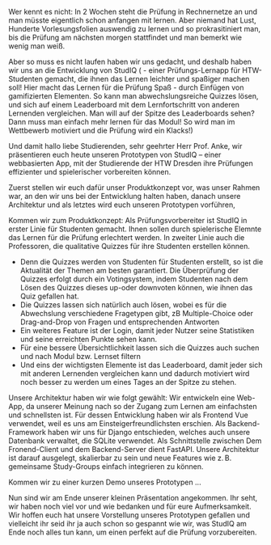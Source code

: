 Wer kennt es nicht: In 2 Wochen steht die Prüfung in Rechnernetze an und man müsste eigentlich schon anfangen mit lernen. Aber niemand hat Lust, Hunderte Vorlesungsfolien auswendig zu lernen und so prokrasitiniert man, bis die Prüfung am nächsten morgen stattfindet und man bemerkt wie wenig man weiß.

Aber so muss es nicht laufen haben wir uns gedacht, und deshalb haben wir uns an die Entwicklung von StudIQ
    ( - einer Prüfungs-Lernapp für HTW-Studenten gemacht, die ihnen das Lernen leichter und spaßiger machen soll! 
Hier macht das Lernen für die Prüfung Spaß - durch Einfügen von gamifizierten Elementen. So kann man abwechslungsreiche Quizzes lösen, und sich auf einem Leaderboard mit dem Lernfortschritt von anderen Lernenden vergleichen.
Man will auf der Spitze des Leaderboards sehen? 
Dann muss man einfach mehr lernen für das Modul!
So wird man im Wettbewerb motiviert und die Prüfung wird ein Klacks!)

Und damit hallo liebe Studierenden, sehr geehrter Herr Prof. Anke, wir präsentieren euch heute unseren Prototypen von StudIQ – einer webbasierten App, mit der Studierende der HTW Dresden ihre Prüfungen effizienter und spielerischer vorbereiten können.

Zuerst stellen wir euch dafür unser Produktkonzept vor, was unser Rahmen war, an den wir uns bei der Entwicklung halten haben, danach unsere Architektur und als letztes wird euch <Name> unseren Prototypen vorführen,

Kommen wir zum Produktkonzept: 
Als Prüfungsvorbereiter ist StudIQ in erster Linie für Studenten gemacht. Ihnen sollen durch spielerische Elemnte das Lernen für die Prüfung erlechtert werden. In zweiter Linie auch die Professoren, die qualitative Quizzes für ihre Studenten erstellen können.
- Denn die Quizzes werden von Studenten für Studenten erstellt, so ist die Aktualität der Themen am besten garantiert. Die Überprüfung der Quizzes erfolgt durch ein Votingsystem, indem Studenten nach dem Lösen des Quizzes dieses up-oder downvoten können, wie ihnen das Quiz gefallen hat.
- Die Quizzes lassen sich natürlich auch lösen, wobei es für die Abwechslung verschiedene Fragetypen gibt, zB Multiple-Choice oder Drag-and-Drop von Fragen und entsprechenden Antworten
- Ein weiteres Feature ist der Login, damit jeder Nutzer seine Statistiken und seine erreichten Punkte sehen kann.
- Für eine bessere Übersichtlichkeit lassen sich die Quizzes auch suchen und nach Modul bzw. Lernset filtern
- Und eins der wichtigsten Elemente ist das Leaderboard, damit jeder sich mit anderen Lernenden vergleichen kann und dadurch motiviert wird noch besser zu werden um eines Tages an der Spitze zu stehen.

Unsere Architektur haben wir wie folgt gewählt: 
Wir entwickeln eine Web-App, da unserer Meinung nach so der Zugang zum Lernen am einfachsten und schnellsten ist. Für dessen Entwicklung haben wir als Frontend Vue verwendet, weil es uns am Einsteigerfreundlichsten erschien. Als Backend-Framework haben wir uns für Django entschieden, welches auch unsere Datenbank verwaltet, die SQLite verwendet. Als Schnittstelle zwischen Dem Fronend-Client und dem Backend-Server dient FastAPI.
Unsere Architektur ist darauf ausgelegt, skalierbar zu sein und neue Features wie z. B. gemeinsame Study-Groups einfach integrieren zu können.


Kommen wir zu einer kurzen Demo unseres Prototypen
...


Nun sind wir am Ende unserer kleinen Präsentation angekommen. Ihr seht, wir haben noch viel vor und wie bedanken und für eure Aufmerksamkeit.
Wir hoffen euch hat unsere Vorstellung unseres Prototypen gefallen und vielleicht ihr seid ihr ja auch schon so gespannt wie wir, was StudIQ am Ende noch alles tun kann, um einen perfekt auf die Prüfung vorzubereiten.